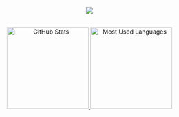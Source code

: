 <p align="center">
    <img src ="https://readme-typing-svg.herokuapp.com?font=Fira+Code&pause=1000&color=FE428E&size=35&vCenter=truewidth=1000&lines=Hello,+I+am+noaqq!"/>
  </p>
  <div align="center">
    <br>
    <a href="#">
      <img height="190rem" alt="GitHub Stats" src="https://github-readme-stats-sigma-five.vercel.app/api?username=noaqq&show_icons=true&theme=radical&bg_color=0d1117&border_radius=15&border_color=0d1117&count_private=true"/>
    </a>
    <a href="#">
      <img height="190rem" alt="Most Used Languages" src="https://github-readme-stats-sigma-five.vercel.app/api/top-langs/?username=noaqq&langs_count=5&layout=compact&theme=radical&bg_color=0d1117&border_radius=15&border_color=0d1117"/>
    </a>
  </div> 
</div>



